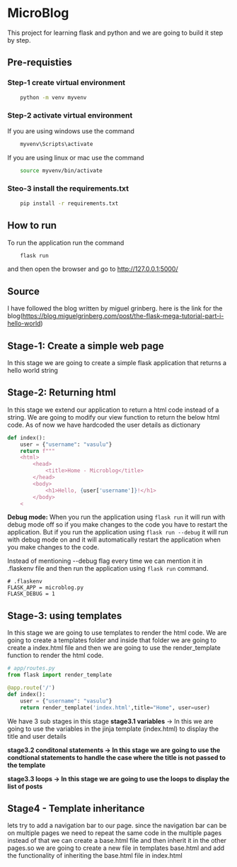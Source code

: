 # MicroBlog

This project for learning flask and python and we are going to build it step by step.

## Pre-requisties

### Step-1 create virtual environment

```bash
    python -m venv myvenv
```

### Step-2 activate virtual environment

If you are using windows use the command

```bash
    myvenv\Scripts\activate
```

If you are using linux or mac use the command

```bash
    source myvenv/bin/activate
```

### Steo-3 install the requirements.txt

```bash
    pip install -r requirements.txt
```

## How to run

To run the application run the command

```bash
    flask run
```

and then open the browser and go to http://127.0.0.1:5000/

## Source

I have followed the blog written by miguel grinberg. here is the link for the blog(https://blog.miguelgrinberg.com/post/the-flask-mega-tutorial-part-i-hello-world)

## Stage-1: Create a simple web page

In this stage we are going to create a simple flask application that returns a hello world string

## Stage-2: Returning html

In this stage we extend our application to return a html code instead of a string. We are going to modify our view function to return the below html code. As of now we have hardcoded the user details as dictionary

```python
def index():
    user = {"username": "vasulu"}
    return f"""
    <html>
        <head>
            <title>Home - Microblog</title>
        </head>
        <body>
            <h1>Hello, {user['username']}!</h1>
        </body>
    <
```

**Debug mode:** When you run the application using `flask run` it will run with debug mode off so if you make changes to the code you have to restart the application. But if you run the application using `flask run --debug` it will run with debug mode on and it will automatically restart the application when you make changes to the code.

Instead of mentioning --debug flag every time we can mention it in .flaskenv file and then run the application using `flask run` command.

```
# .flaskenv
FLASK_APP = microblog.py
FLASK_DEBUG = 1
```

## Stage-3: using templates

In this stage we are going to use templates to render the html code. We are going to create a templates folder and inside that folder we are going to create a index.html file and then we are going to use the render_template function to render the html code.

```python
# app/routes.py
from flask import render_template

@app.route('/')
def index():
    user = {"username": "vasulu"}
    return render_template('index.html',title="Home", user=user)
```

We have 3 sub stages in this stage
**stage3.1 variables** -> In this we are going to use the variables in the jinja template (index.html) to display the title and user details

**stage3.2 conditonal statements -> In this stage we are going to use the condtional statements to handle the case where the title is not passed to the template**

**stage3.3 loops -> In this stage we are going to use the loops to display the list of posts**

## Stage4 - Template inheritance

lets try to add a navigation bar to our page. since the navigation bar can be on multiple pages we need to repeat the same code in the multiple pages instead of that we can create a base.html file and then inherit it in the other pages.so we are going to create a new file in templates base.html and add the functionality of inheriting the base.html file in index.html
